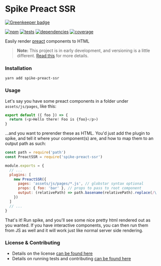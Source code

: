 # Spike Preact SSR

[![Greenkeeper badge](https://badges.greenkeeper.io/static-dev/spike-preact-ssr.svg)](https://greenkeeper.io/)

[![npm](https://img.shields.io/npm/v/spike-preact-ssr.svg?style=flat-square)](https://npmjs.com/package/spike-preact-ssr)
[![tests](https://img.shields.io/travis/static-dev/spike-preact-ssr.svg?style=flat-square)](https://travis-ci.org/static-dev/spike-preact-ssr?branch=master)
[![dependencies](https://img.shields.io/david/static-dev/spike-preact-ssr.svg?style=flat-square)](https://david-dm.org/static-dev/spike-preact-ssr)
[![coverage](https://img.shields.io/coveralls/static-dev/spike-preact-ssr.svg?style=flat-square)](https://coveralls.io/r/static-dev/spike-preact-ssr?branch=master)

Easily render [preact](https://github.com/developit/preact) components to HTML

> **Note:** This project is in early development, and versioning is a little different. [Read this](http://markup.im/#q4_cRZ1Q) for more details.

### Installation

`yarn add spike-preact-ssr`

### Usage

Let's say you have some preact components in a folder under `assets/js/pages`, like this:

```js
export default ({ foo }) => {
  return (<p>Hello there! Foo is {foo}</p>)
}
```

...and you want to prerender these as HTML. You'd just add the plugin to spike, and tell it where your component(s) are, and how to map them to an output path as such:

```js
const path = require('path')
const PreactSSR = require('spike-preact-ssr')

module.exports = {
  // ...
  plugins: [
    new PreactSSR({
      pages: 'assets/js/pages/*.js', // globstar syntax optional
      props: { foo: 'bar' }, // props to pass to root component
      output: (relativePath) => path.basename(relativePath).replace(/\.js$/, '.html') // by default it will map to its current location and just replace .js with .html
    })
  ]
  // ...
}
```

That's it! Run spike, and you'll see some nice pretty html rendered out as you wanted. If you have interactive components, you can then run them from JS as well and it will work just like normal server side rendering.

### License & Contributing

- Details on the license [can be found here](LICENSE.md)
- Details on running tests and contributing [can be found here](contributing.md)
